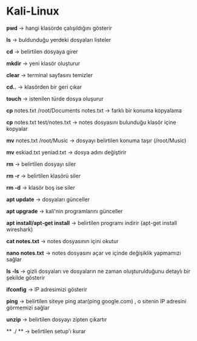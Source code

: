 # Kali-Linux

**pwd** -> hangi klasörde çalışıldığını gösterir

**ls** -> buldunduğu yerdeki dosyaları listeler

**cd** -> belirtilen dosyaya girer

**mkdir** -> yeni klasör oluşturur

**clear** -> terminal sayfasını temizler

**cd..** -> klasörden bir geri çıkar

**touch** -> istenilen türde dosya oluşurur

**cp** notes.txt /root/Documents notes.txt -> farklı bir konuma kopyalama

**cp** notes.txt test/notes.txt -> notes dosyasını bulunduğu klasör içine kopyalar

**mv** notes.txt /root/Music -> dosyayı belirtilen konuma taşır (/root/Music)

**mv** eskiad.txt yeniad.txt -> dosya adını değiştirir

**rm** -> belirtilen dosyayı siler

**rm -r** -> belirtilen klasörü siler

**rm -d** -> klasör boş ise siler

**apt update** -> dosyaları günceller

**apt upgrade** -> kali'nin programlarını günceller

**apt install/apt-get install** -> belirtilen programı indirir (apt-get install wireshark)

**cat notes.txt** -> notes dosyasının içini okutur

**nano notes.txt** -> notes dosyasını açar ve içinde değişiklik yapmamızı sağlar

**ls -ls** -> gizli dosyaları ve dosyaların ne zaman oluşturulduğunu detaylı bir şekilde gösterir

**ifconfig** -> IP adresimizi gösterir

**ping** -> belirtilen siteye ping atar(ping google.com) , o sitenin IP adresini görmemizi sağlar

**unzip** -> belirtilen dosyayı zipten çıkartır

** ./ ** -> belirtilen setup'ı kurar

